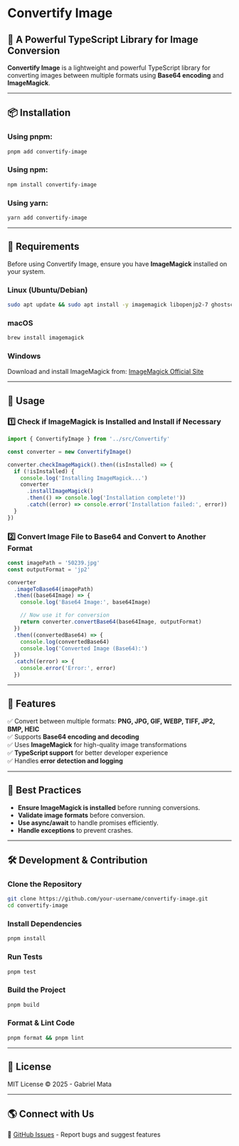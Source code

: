 # Convertify Image

## 🚀 A Powerful TypeScript Library for Image Conversion

**Convertify Image** is a lightweight and powerful TypeScript library for converting images between multiple formats using **Base64 encoding** and **ImageMagick**.

---

## 📦 Installation

### Using pnpm:

```sh
pnpm add convertify-image
```

### Using npm:

```sh
npm install convertify-image
```

### Using yarn:

```sh
yarn add convertify-image
```

---

## 🔧 Requirements

Before using Convertify Image, ensure you have **ImageMagick** installed on your system.

### **Linux (Ubuntu/Debian)**

```sh
sudo apt update && sudo apt install -y imagemagick libopenjp2-7 ghostscript
```

### **macOS**

```sh
brew install imagemagick
```

### **Windows**

Download and install ImageMagick from:
[ImageMagick Official Site](https://imagemagick.org/script/download.php#windows)

---

## 🚀 Usage

### **1️⃣ Check if ImageMagick is Installed and Install if Necessary**

```typescript
import { ConvertifyImage } from '../src/Convertify'

const converter = new ConvertifyImage()

converter.checkImageMagick().then((isInstalled) => {
  if (!isInstalled) {
    console.log('Installing ImageMagick...')
    converter
      .installImageMagick()
      .then(() => console.log('Installation complete!'))
      .catch((error) => console.error('Installation failed:', error))
  }
})
```

### **2️⃣ Convert Image File to Base64 and Convert to Another Format**

```typescript
const imagePath = '50239.jpg'
const outputFormat = 'jp2'

converter
  .imageToBase64(imagePath)
  .then((base64Image) => {
    console.log('Base64 Image:', base64Image)

    // Now use it for conversion
    return converter.convertBase64(base64Image, outputFormat)
  })
  .then((convertedBase64) => {
    console.log(convertedBase64)
    console.log('Converted Image (Base64):')
  })
  .catch((error) => {
    console.error('Error:', error)
  })
```

---

## 🎯 Features

✅ Convert between multiple formats: **PNG, JPG, GIF, WEBP, TIFF, JP2, BMP, HEIC**  
✅ Supports **Base64 encoding and decoding**  
✅ Uses **ImageMagick** for high-quality image transformations  
✅ **TypeScript support** for better developer experience  
✅ Handles **error detection and logging**

---

## 📜 Best Practices

- **Ensure ImageMagick is installed** before running conversions.
- **Validate image formats** before conversion.
- **Use async/await** to handle promises efficiently.
- **Handle exceptions** to prevent crashes.

---

## 🛠️ Development & Contribution

### Clone the Repository

```sh
git clone https://github.com/your-username/convertify-image.git
cd convertify-image
```

### Install Dependencies

```sh
pnpm install
```

### Run Tests

```sh
pnpm test
```

### Build the Project

```sh
pnpm build
```

### Format & Lint Code

```sh
pnpm format && pnpm lint
```

---

## 📜 License

MIT License © 2025 - Gabriel Mata

---

## 🌎 Connect with Us

💬 [GitHub Issues](https://github.com/gabrielmatau79/convertify-image/issues) - Report bugs and suggest features
